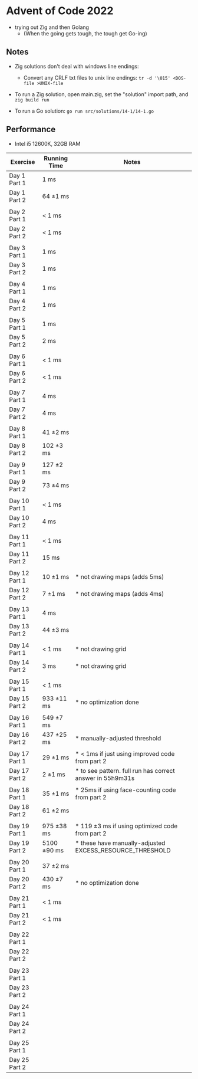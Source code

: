 # Advent of Code 2022

- trying out Zig and then Golang
  - (When the going gets tough, the tough get Go-ing)

## Notes

- Zig solutions don't deal with windows line endings:
  - Convert any CRLF txt files to unix line endings: ```tr -d '\015' <DOS-file >UNIX-file```

- To run a Zig solution, open main.zig, set the "solution" import path, and ```zig build run```

- To run a Go solution: ```go run src/solutions/14-1/14-1.go```

## Performance

- Intel i5 12600K, 32GB RAM

|    Exercise    |  Running Time  |                           Notes                          |
| -------------- | -------------- | -------------------------------------------------------- |
|   Day 1 Part 1 |         1 ms   |                                                          |
|   Day 1 Part 2 |     64 ±1 ms   |                                                          |
|                |                |                                                          |
|   Day 2 Part 1 |       < 1 ms   |                                                          |
|   Day 2 Part 2 |       < 1 ms   |                                                          |
|                |                |                                                          |
|   Day 3 Part 1 |         1 ms   |                                                          |
|   Day 3 Part 2 |         1 ms   |                                                          |
|                |                |                                                          |
|   Day 4 Part 1 |         1 ms   |                                                          |
|   Day 4 Part 2 |         1 ms   |                                                          |
|                |                |                                                          |
|   Day 5 Part 1 |         1 ms   |                                                          |
|   Day 5 Part 2 |         2 ms   |                                                          |
|                |                |                                                          |
|   Day 6 Part 1 |       < 1 ms   |                                                          |
|   Day 6 Part 2 |       < 1 ms   |                                                          |
|                |                |                                                          |
|   Day 7 Part 1 |         4 ms   |                                                          |
|   Day 7 Part 2 |         4 ms   |                                                          |
|                |                |                                                          |
|   Day 8 Part 1 |     41 ±2 ms   |                                                          |
|   Day 8 Part 2 |    102 ±3 ms   |                                                          |
|                |                |                                                          |
|   Day 9 Part 1 |    127 ±2 ms   |                                                          |
|   Day 9 Part 2 |     73 ±4 ms   |                                                          |
|                |                |                                                          |
|  Day 10 Part 1 |       < 1 ms   |                                                          |
|  Day 10 Part 2 |         4 ms   |                                                          |
|                |                |                                                          |
|  Day 11 Part 1 |       < 1 ms   |                                                          |
|  Day 11 Part 2 |        15 ms   |                                                          |
|                |                |                                                          |
|  Day 12 Part 1 |     10 ±1 ms   | * not drawing maps (adds 5ms)                            |
|  Day 12 Part 2 |      7 ±1 ms   | * not drawing maps (adds 4ms)                            |
|                |                |                                                          |
|  Day 13 Part 1 |         4 ms   |                                                          |
|  Day 13 Part 2 |     44 ±3 ms   |                                                          |
|                |                |                                                          |
|  Day 14 Part 1 |       < 1 ms   | * not drawing grid                                       |
|  Day 14 Part 2 |         3 ms   | * not drawing grid                                       |
|                |                |                                                          |
|  Day 15 Part 1 |       < 1 ms   |                                                          |
|  Day 15 Part 2 |   933 ±11 ms   | * no optimization done                                   |
|                |                |                                                          |
|  Day 16 Part 1 |    549 ±7 ms   |                                                          |
|  Day 16 Part 2 |   437 ±25 ms   | * manually-adjusted threshold                            |
|                |                |                                                          |
|  Day 17 Part 1 |     29 ±1 ms   | * < 1ms if just using improved code from part 2          |
|  Day 17 Part 2 |      2 ±1 ms   | * to see pattern. full run has correct answer in 55h9m31s|
|                |                |                                                          |
|  Day 18 Part 1 |     35 ±1 ms   | * 25ms if using face-counting code from part 2           |
|  Day 18 Part 2 |     61 ±2 ms   |                                                          |
|                |                |                                                          |
|  Day 19 Part 1 |   975 ±38 ms   | * 119 ±3 ms if using optimized code from part 2          |
|  Day 19 Part 2 |  5100 ±90 ms   | * these have manually-adjusted EXCESS_RESOURCE_THRESHOLD |
|                |                |                                                          |
|  Day 20 Part 1 |     37 ±2 ms   |                                                          |
|  Day 20 Part 2 |    430 ±7 ms   | * no optimization done                                   |
|                |                |                                                          |
|  Day 21 Part 1 |       < 1 ms   |                                                          |
|  Day 21 Part 2 |       < 1 ms   |                                                          |
|                |                |                                                          |
|  Day 22 Part 1 |                |                                                          |
|  Day 22 Part 2 |                |                                                          |
|                |                |                                                          |
|  Day 23 Part 1 |                |                                                          |
|  Day 23 Part 2 |                |                                                          |
|                |                |                                                          |
|  Day 24 Part 1 |                |                                                          |
|  Day 24 Part 2 |                |                                                          |
|                |                |                                                          |
|  Day 25 Part 1 |                |                                                          |
|  Day 25 Part 2 |                |                                                          |
